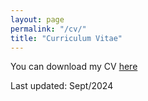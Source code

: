```yaml
---
layout: page
permalink: "/cv/"
title: "Curriculum Vitae"
---
```


You can download my CV [here](/files/Academic_CV_recent.pdf)

Last updated: Sept/2024









